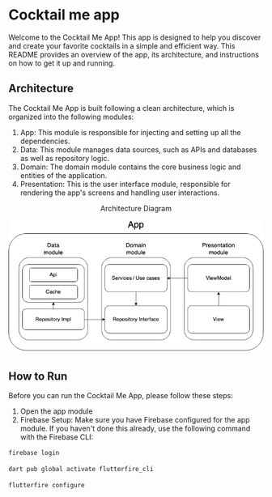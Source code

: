 # Cocktail me app

Welcome to the Cocktail Me App! This app is designed to help you discover and create your favorite cocktails in a simple
and efficient way. This README provides an overview of the app, its architecture, and instructions on how to get it up
and running.

## Architecture

The Cocktail Me App is built following a clean architecture, which is organized into the following modules:

1. App: This module is responsible for injecting and setting up all the dependencies.
2. Data: This module manages data sources, such as APIs and databases as well as repository logic.
3. Domain: The domain module contains the core business logic and entities of the application.
4. Presentation: This is the user interface module, responsible for rendering the app's screens and handling user
   interactions.

<div style="text-align: center;">
    <p>Architecture Diagram</p>
    <img src="architecture.png" width=800>
</div>

## How to Run

Before you can run the Cocktail Me App, please follow these steps:

1. Open the app module
2. Firebase Setup: Make sure you have Firebase configured for the app module. If you haven't done this already, use the
   following command with the Firebase CLI:

```shell
firebase login

dart pub global activate flutterfire_cli

flutterfire configure
```
